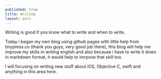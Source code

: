 ```yaml
---
published: true
title: Writing
layout: post
---
```

Writing is good if you know what to write and when to write. 

Today i began my own blog using github pages with little help from tinypress.co (thank you guys, very good job there), this blog will help me improve my skills in writing english and also because i have to write it down in markdown format, it would help to imrpove that skill too.

I will focusing on writing new stuff about iOS, Objective C, swift and anything in this area here. 